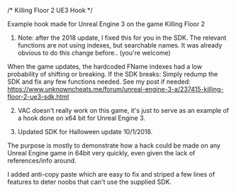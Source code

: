 /*
Killing Floor 2 UE3 Hook
*/

Example hook made for Unreal Engine 3 on the game Killing Floor 2

1) Note: after the 2018 update, I fixed this for you in the SDK. The relevant functions are not using indexes, but searchable names. It was already obvious to do this change before.. (you're welcome)

When the game updates, the hardcoded FName indexes had a low probability of shifting or breaking. If the SDK breaks: Simply redump the SDK and fix any few functions needed. See my post if needed: https://www.unknowncheats.me/forum/unreal-engine-3-a/237415-killing-floor-2-ue3-sdk.html

2) VAC doesn't really work on this game, it's just to serve as an example of a hook done on x64 bit for Unreal Engine 3.

3) Updated SDK for Halloween update 10/1/2018. 

The purpose is mostly to demonstrate how a hack could be made on any Unreal Engine game in 64bit very quickly, even given the lack of references/info around. 

I added anti-copy paste which are easy to fix and striped a few lines of features to deter noobs that can't use the supplied SDK.

